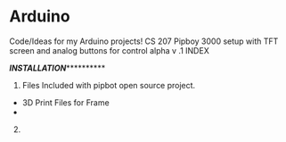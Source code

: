 # Arduino
Code/Ideas for my Arduino projects!
CS 207 Pipboy 3000 setup with TFT screen and analog buttons for control alpha v .1
INDEX




*************************************INSTALLATION***********************************************


1. Files Included with pipbot open source project.
  - 3D Print Files for Frame
  -
2.
